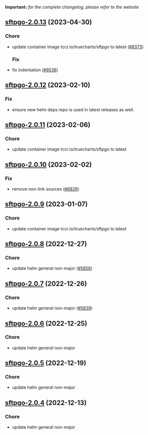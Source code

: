 **Important:**
*for the complete changelog, please refer to the website*




## [sftpgo-2.0.13](https://github.com/truecharts/charts/compare/sftpgo-2.0.12...sftpgo-2.0.13) (2023-04-30)

### Chore

- update container image tccr.io/truecharts/sftpgo to latest ([#8373](https://github.com/truecharts/charts/issues/8373))
  
  ### Fix

- fix indentation ([#8536](https://github.com/truecharts/charts/issues/8536))
  
  


## [sftpgo-2.0.12](https://github.com/truecharts/charts/compare/sftpgo-2.0.11...sftpgo-2.0.12) (2023-02-10)

### Fix

- ensure new helm deps repo is used in latest releases as well.
  
  


## [sftpgo-2.0.11](https://github.com/truecharts/charts/compare/sftpgo-2.0.10...sftpgo-2.0.11) (2023-02-06)

### Chore

- update container image tccr.io/truecharts/sftpgo to latest
  
  


## [sftpgo-2.0.10](https://github.com/truecharts/charts/compare/sftpgo-2.0.9...sftpgo-2.0.10) (2023-02-02)

### Fix

- remove non-link sources ([#6826](https://github.com/truecharts/charts/issues/6826))
  
  


## [sftpgo-2.0.9](https://github.com/truecharts/charts/compare/sftpgo-2.0.8...sftpgo-2.0.9) (2023-01-07)

### Chore

- update container image tccr.io/truecharts/sftpgo to latest
  
  


## [sftpgo-2.0.8](https://github.com/truecharts/charts/compare/sftpgo-2.0.7...sftpgo-2.0.8) (2022-12-27)

### Chore

- update helm general non-major ([#5856](https://github.com/truecharts/charts/issues/5856))
  
  


## [sftpgo-2.0.7](https://github.com/truecharts/charts/compare/sftpgo-2.0.6...sftpgo-2.0.7) (2022-12-26)

### Chore

- update helm general non-major ([#5839](https://github.com/truecharts/charts/issues/5839))
  
  


## [sftpgo-2.0.6](https://github.com/truecharts/charts/compare/sftpgo-2.0.5...sftpgo-2.0.6) (2022-12-25)

### Chore

- update helm general non-major
  
  


## [sftpgo-2.0.5](https://github.com/truecharts/charts/compare/sftpgo-2.0.4...sftpgo-2.0.5) (2022-12-19)

### Chore

- update helm general non-major
  
  


## [sftpgo-2.0.4](https://github.com/truecharts/charts/compare/sftpgo-2.0.3...sftpgo-2.0.4) (2022-12-13)

### Chore

- update helm general non-major
  
  

